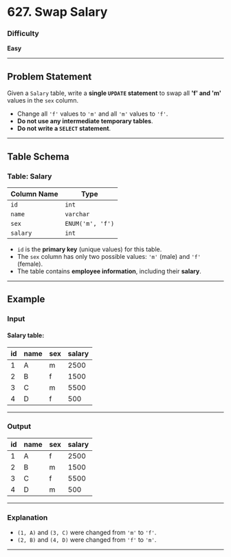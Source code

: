 # 627. Swap Salary

### Difficulty
**Easy**

---

## Problem Statement

Given a `Salary` table, write a **single `UPDATE` statement** to swap all **'f' and 'm'** values in the `sex` column.  

- Change all `'f'` values to `'m'` and all `'m'` values to `'f'`.
- **Do not use any intermediate temporary tables**.
- **Do not write a `SELECT` statement**.

---

## Table Schema

### **Table: Salary**
| Column Name | Type    |
|-------------|---------|
| `id`        | `int`   |
| `name`      | `varchar` |
| `sex`       | `ENUM('m', 'f')` |
| `salary`    | `int`   |

- `id` is the **primary key** (unique values) for this table.
- The `sex` column has only two possible values: `'m'` (male) and `'f'` (female).
- The table contains **employee information**, including their **salary**.

---

## Example

### **Input**
#### **Salary table:**
| id  | name  | sex | salary |
|-----|-------|-----|--------|
| 1   | A     | m   | 2500   |
| 2   | B     | f   | 1500   |
| 3   | C     | m   | 5500   |
| 4   | D     | f   | 500    |

---

### **Output**
| id  | name  | sex | salary |
|-----|-------|-----|--------|
| 1   | A     | f   | 2500   |
| 2   | B     | m   | 1500   |
| 3   | C     | f   | 5500   |
| 4   | D     | m   | 500    |

---

### **Explanation**
- `(1, A)` and `(3, C)` were changed from `'m'` to `'f'`.
- `(2, B)` and `(4, D)` were changed from `'f'` to `'m'`.

---
